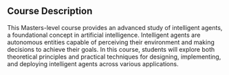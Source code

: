 ## Course Description
This Masters-level course provides an advanced study of intelligent agents, a foundational concept in artificial intelligence. Intelligent agents are autonomous entities capable of perceiving their environment and making decisions to achieve their goals. In this course, students will explore both theoretical principles and practical techniques for designing, implementing, and deploying intelligent agents across various applications.
